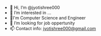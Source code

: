 - 👋 Hi, I’m @jyotishree000
- 👀 I’m interested in ...
- 🌱I'm Computer Science and Engineer
- 💞️ I’m looking for job oppertunity
- 📫 Contact info: jyotishree000@gmail.com

<!---
jyotishree17/jyotishree000 is a ✨ special ✨ repository because its `README.md` (this file) appears on your GitHub profile.
You can click the Preview link to take a look at your changes.
--->
